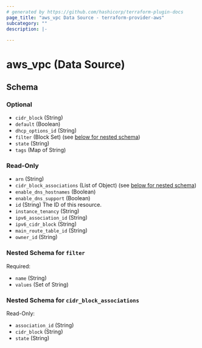 ```yaml
---
# generated by https://github.com/hashicorp/terraform-plugin-docs
page_title: "aws_vpc Data Source - terraform-provider-aws"
subcategory: ""
description: |-
  
---
```


# aws_vpc (Data Source)





<!-- schema generated by tfplugindocs -->
## Schema

### Optional

- `cidr_block` (String)
- `default` (Boolean)
- `dhcp_options_id` (String)
- `filter` (Block Set) (see [below for nested schema](#nestedblock--filter))
- `state` (String)
- `tags` (Map of String)

### Read-Only

- `arn` (String)
- `cidr_block_associations` (List of Object) (see [below for nested schema](#nestedatt--cidr_block_associations))
- `enable_dns_hostnames` (Boolean)
- `enable_dns_support` (Boolean)
- `id` (String) The ID of this resource.
- `instance_tenancy` (String)
- `ipv6_association_id` (String)
- `ipv6_cidr_block` (String)
- `main_route_table_id` (String)
- `owner_id` (String)

<a id="nestedblock--filter"></a>
### Nested Schema for `filter`

Required:

- `name` (String)
- `values` (Set of String)


<a id="nestedatt--cidr_block_associations"></a>
### Nested Schema for `cidr_block_associations`

Read-Only:

- `association_id` (String)
- `cidr_block` (String)
- `state` (String)
